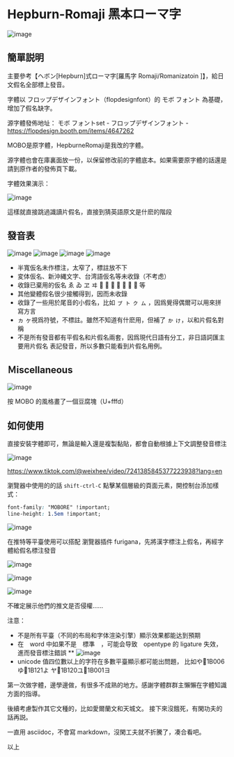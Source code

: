 # Hepburn-Romaji 黑本ローマ字



![image](https://github.com/WyxXu/MOBO-Hepburn-Romaji/assets/108942702/f6563018-99b0-47b3-bd89-12355d7cc718)



簡單説明
----


主要參考【ヘボン[Hepburn]式ローマ字[羅馬字 Romaji/Romanizatoin ]】，給日文假名全部標上發音。

字體以 フロップデザインフォント（flopdesignfont）的 モボ フォント 為基礎，增加了假名缺字。

源字體發佈地址：  モボ フォントset - フロップデザインフォント - https://flopdesign.booth.pm/items/4647262

MOBO是原字體，HepburneRomaji是我改的字體。

源字體也會在庫裏面放一份，以保留修改前的字體底本。如果需要原字體的話還是請到原作者的發佈頁下載。



字體效果演示：

![image](https://github.com/WyxXu/MOBO-Hepburn-Romaji/assets/108942702/22dd1981-8375-41b6-b972-160acfd298c2)

這樣就直接跳過識讀片假名，直接到猜英語原文是什麽的階段

發音表
----

![image](https://github.com/WyxXu/MOBO-Hepburn-Romaji/assets/108942702/5d36c1ed-eace-401b-a6b8-5f49b19a552b)
![image](https://github.com/WyxXu/MOBO-Hepburn-Romaji/assets/108942702/d389b42c-8266-4cf2-8380-0a984a43b453)
![image](https://github.com/WyxXu/MOBO-Hepburn-Romaji/assets/108942702/26123bc7-e98b-44df-8769-0ad778aeb18a)
![image](https://github.com/WyxXu/MOBO-Hepburn-Romaji/assets/108942702/7ea357fc-f92e-47db-859b-e57fc32db8d3)

* 半寬仮名未作標注，太窄了，標註放不下
* 変体仮名、新沖縄文字、台湾語仮名等未收錄（不考虑）
* 收錄已棄用的仮名 ゑ ゐ ヱ ヰ 𛀀 𛄡 𛄟 𛄢 𛄠 𛀁 𛀆 等
* 其他變體假名很少接觸得到，因而未收錄
* 收錄了一些用於尾音的小假名，比如 ㇷ゚	ㇳ	ㇰ	ㇺ ，因爲覺得偶爾可以用來拼寫方言
* ヵ ヶ視爲符號，不標註。雖然不知道有什麽用，但補了 ゕ ゖ，以和片假名對稱
* 不是所有發音都有平假名和片假名兩套，因爲現代日語有分工，非日語詞匯主要用片假名
表記發音，所以多數只能看到片假名用例。


Ｍiscellaneous
----

![image](https://github.com/WyxXu/MOBO-Hepburn-Romaji/assets/108942702/0136a59b-a87c-4dd6-92f7-6106cc70ad74)

按 MOBO 的風格畫了一個豆腐塊（U+fffd）


如何使用
----

直接安裝字體即可，無論是輸入還是複製黏貼，都會自動根據上下文調整發音標注

![image](https://github.com/WyxXu/MOBO-Hepburn-Romaji/assets/108942702/3f4d58d9-3864-4c43-ba63-9e997b914893)

https://www.tiktok.com/@weixhee/video/7241385845377223938?lang=en


瀏覽器中使用的的話 `shift-ctrl-C` 點擊某個層級的頁面元素，開控制台添加樣式：


```css
font-family: "MOBORE" !important;
line-height: 1.5em !important;
```

![image](https://github.com/WyxXu/MOBO-Hepburn-Romaji/assets/108942702/d07cab00-f944-4d3e-bb20-66995cac6123)


在推特等平臺使用可以搭配 瀏覽器插件 furigana，先將漢字標注上假名，再經字體給假名標注發音

![image](https://github.com/WyxXu/MOBO-Hepburn-Romaji/assets/108942702/7de3d838-84ac-42c6-972c-c12b6cd9a841)

![image](https://github.com/WyxXu/MOBO-Hepburn-Romaji/assets/108942702/e3874620-fb92-46f2-b0e3-7bffc8854e07)

![image](https://github.com/WyxXu/MOBO-Hepburn-Romaji/assets/108942702/825a7dc8-fd30-478d-acd0-5f4b1d6d41c6)

不確定展示他們的推文是否侵權……





注意：

* 不是所有平臺（不同的布局和字体渲染引擎）顯示效果都能达到預期
* 在　word 中如果不是　標準　，可能会导致　opentype 的 ligature 失效，進而發音標注錯誤
** ![image](https://github.com/WyxXu/MOBO-Hepburn-Romaji/assets/108942702/27c6b698-650e-4ce4-be30-aba118e1b87a)
* unicode 值四位數以上的字符在多數平臺顯示都可能出問題， 比如や𛀆1B006ゆ𛀁1B121よ ヤ𛄠1B120ユ𛄡1B001ヨ


第一次做字體，邊學邊做，有很多不成熟的地方。感謝字體群群主懶懶在字體知識方面的指導。

後續考慮製作其它文種的，比如愛爾蘭文和天城文。
接下來沒餓死，有閑功夫的話再説。

一直用 asciidoc，不會寫 markdown，沒閑工夫就不折騰了，凑合看吧。


以上


